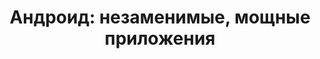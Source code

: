 ---
layout: autopage_category
permalink: /blog/android/
breadcrumb: Андроид
title: "Андроид: незаменимые, мощные приложения"
description: "Записи блога на тему Андроид: личный опыт, рекомендации по выбору приложений, мастхэв"
---